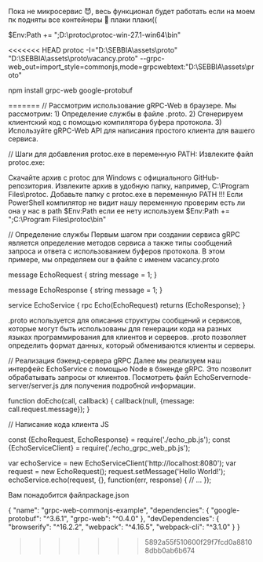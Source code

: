 Пока не микросервис 😈, весь функционал будет работать если на моем пк подняты все контейнеры 👿 плаки плаки((

$Env:Path += ";D:\protoc\protoc-win-27.1-win64\bin"   

<<<<<<< HEAD
protoc -I="D:\SEBBIA\assets\proto" "D:\SEBBIA\assets\proto\vacancy.proto" --grpc-web_out=import_style=commonjs,mode=grpcwebtext:"D:\SEBBIA\assets\proto"

npm install grpc-web google-protobuf

=======
// Рассмотрим использование gRPC-Web в браузере.
Мы рассмотрим:
    1) Определение службы в файле .proto.
    2) Сгенерируем клиентский код с помощью компилятора буфера протокола.
    3) Используйте gRPC-Web API для написания простого клиента для вашего сервиса.


// Шаги для добавления protoc.exe в переменную PATH:
Извлеките файл protoc.exe:

Скачайте архив с protoc для Windows с официального GitHub-репозитория.
Извлеките архив в удобную папку, например, C:\Program Files\protoc.
Добавьте папку с protoc.exe в переменную PATH
!!! Если PowerShell компилятор не видит нашу переменную проверим есть ли она у нас в path $Env:Path если ее нету используем $Env:Path += ";C:\Program Files\protoc\bin"


// Определение службы
Первым шагом при создании сервиса gRPC является определение методов сервиса а также типы сообщений запроса и ответа с использованием буферов протокола. В этом примере, мы определяем our в файле с именем vacancy.proto

message EchoRequest {
    string message = 1;
}

message EchoResponse {
    string message = 1;
}

service EchoService {
    rpc Echo(EchoRequest) returns (EchoResponse);
}

.proto используется для описания структуры сообщений и сервисов, которые могут быть использованы для генерации кода на разных языках программирования для клиентов и серверов. .proto позволяет определить формат данных, который обмениваются клиенты и серверы.


// Реализация бэкенд-сервера gRPC
Далее мы реализуем наш интерфейс EchoService с помощью Node в бэкенде gRPC. Это позволит обрабатывать запросы от клиентов. Посмотреть файл EchoServernode-server/server.js для получения подробной информации.

function doEcho(call, callback) {
  callback(null, {message: call.request.message});
}


// Написание кода клиента JS 

const {EchoRequest, EchoResponse} = require('./echo_pb.js');
const {EchoServiceClient} = require('./echo_grpc_web_pb.js');

var echoService = new EchoServiceClient('http://localhost:8080');
var request = new EchoRequest();
request.setMessage('Hello World!');
echoService.echo(request, {}, function(err, response) {
  // ...
});


Вам понадобится файлpackage.json

{
    "name": "grpc-web-commonjs-example",
    "dependencies": {
        "google-protobuf": "^3.6.1",
        "grpc-web": "^0.4.0"
    },
    "devDependencies": {
        "browserify": "^16.2.2",
        "webpack": "^4.16.5",
        "webpack-cli": "^3.1.0"
    }
}

>>>>>>> 5892a55f510600f29f7fcd0a88108dbb0ab6b674
